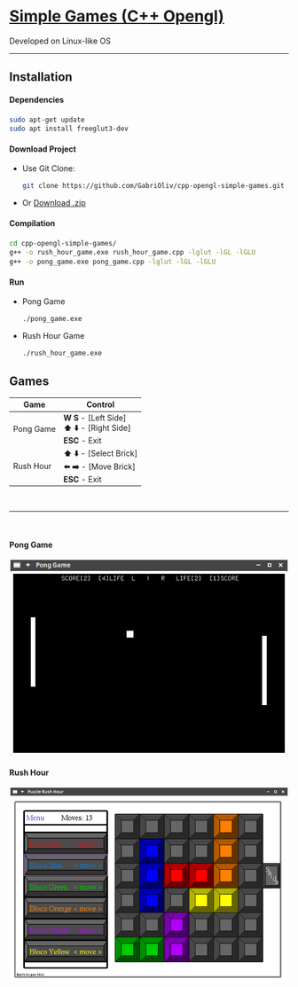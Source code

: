 # [Simple Games (C++ Opengl)](https://github.com/GabriOliv/cpp-opengl-simple-games)

Developed on Linux-like OS

---

## Installation 

#### Dependencies

```sh
sudo apt-get update
sudo apt install freeglut3-dev
```

#### Download Project

* Use Git Clone:
	```sh
	git clone https://github.com/GabriOliv/cpp-opengl-simple-games.git
	```
* Or [Download .zip](https://github.com/GabriOliv/cpp-opengl-simple-games/archive/refs/heads/main.zip)

#### Compilation

```sh
cd cpp-opengl-simple-games/
g++ -o rush_hour_game.exe rush_hour_game.cpp -lglut -lGL -lGLU
g++ -o pong_game.exe pong_game.cpp -lglut -lGL -lGLU
```
#### Run
* Pong Game
	```sh
	./pong_game.exe
	```
* Rush Hour Game
	```sh
	./rush_hour_game.exe
	```


## Games

| Game | Control |
| ------ | ------ |
| Pong Game | **W S** - [Left Side] <br/>**⬆️ ⬇️** - [Right Side] <br/> **ESC** - Exit |
| Rush Hour | **⬆️ ⬇️** - [Select Brick] <br/>**⬅️ ➡️** - [Move Brick] <br/> **ESC** - Exit |

&nbsp;

---

&nbsp;

#### Pong Game
<div align="center">
	<a href="https://github.com/GabriOliv/cpp-opengl-simple-games/blob/main/pong_game.cpp">
		<img src="https://raw.githubusercontent.com/GabriOliv/cpp-opengl-simple-games/main/img_pong_game.png" width="500"  alt="Pong_Game"/>
	</a>
	</p>
</div>

#### Rush Hour
<div align="center">
	<a href="https://github.com/GabriOliv/cpp-opengl-simple-games/blob/main/rush_hour_game.cpp">
		<img src="https://raw.githubusercontent.com/GabriOliv/cpp-opengl-simple-games/main/img_rush_hour_game.png" width="500"  alt="Rush_Hour_Game"/>
	</a>
	</p>
</div>




